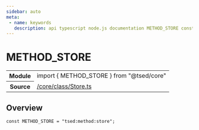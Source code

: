 ```yaml
---
sidebar: auto
meta:
 - name: keywords
   description: api typescript node.js documentation METHOD_STORE const
---
```

# METHOD_STORE <Badge text="Constant" type="const"/>
<!-- Summary -->
<section class="symbol-info"><table class="is-full-width"><tbody><tr><th>Module</th><td><div class="lang-typescript"><span class="token keyword">import</span> { METHOD_STORE }&nbsp;<span class="token keyword">from</span>&nbsp;<span class="token string">"@tsed/core"</span></div></td></tr><tr><th>Source</th><td><a href="https://github.com/Romakita/ts-express-decorators/blob/v4.30.2/src//core/class/Store.ts#L0-L0">/core/class/Store.ts</a></td></tr></tbody></table></section>

<!-- Overview -->
## Overview


<pre><code class="typescript-lang "><span class="token keyword">const</span> METHOD_STORE<span class="token punctuation"> = </span>"tsed<span class="token punctuation">:</span>method<span class="token punctuation">:</span>store"<span class="token punctuation">;</span></code></pre>